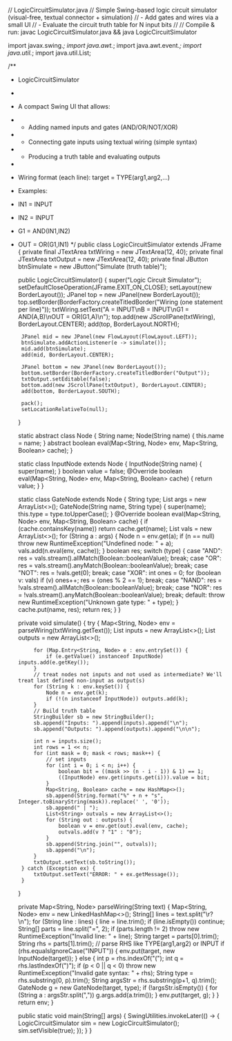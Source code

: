 // LogicCircuitSimulator.java
// Simple Swing-based logic circuit simulator (visual-free, textual connector + simulation)
// - Add gates and wires via a small UI
// - Evaluate the circuit truth table for N input bits
//
// Compile & run: javac LogicCircuitSimulator.java && java LogicCircuitSimulator

import javax.swing.*;
import java.awt.*;
import java.awt.event.*;
import java.util.*;
import java.util.List;

/**
 * LogicCircuitSimulator
 *
 * A compact Swing UI that allows:
 * - Adding named inputs and gates (AND/OR/NOT/XOR)
 * - Connecting gate inputs using textual wiring (simple syntax)
 * - Producing a truth table and evaluating outputs
 *
 * Wiring format (each line): target = TYPE(arg1,arg2,...)
 * Examples:
 * IN1 = INPUT
 * IN2 = INPUT
 * G1 = AND(IN1,IN2)
 * OUT = OR(G1,IN1)
 */
public class LogicCircuitSimulator extends JFrame {
    private final JTextArea txtWiring = new JTextArea(12, 40);
    private final JTextArea txtOutput = new JTextArea(12, 40);
    private final JButton btnSimulate = new JButton("Simulate (truth table)");

    public LogicCircuitSimulator() {
        super("Logic Circuit Simulator");
        setDefaultCloseOperation(JFrame.EXIT_ON_CLOSE);
        setLayout(new BorderLayout());
        JPanel top = new JPanel(new BorderLayout());
        top.setBorder(BorderFactory.createTitledBorder("Wiring (one statement per line)"));
        txtWiring.setText("A = INPUT\nB = INPUT\nG1 = AND(A,B)\nOUT = OR(G1,A)\n");
        top.add(new JScrollPane(txtWiring), BorderLayout.CENTER);
        add(top, BorderLayout.NORTH);

        JPanel mid = new JPanel(new FlowLayout(FlowLayout.LEFT));
        btnSimulate.addActionListener(e -> simulate());
        mid.add(btnSimulate);
        add(mid, BorderLayout.CENTER);

        JPanel bottom = new JPanel(new BorderLayout());
        bottom.setBorder(BorderFactory.createTitledBorder("Output"));
        txtOutput.setEditable(false);
        bottom.add(new JScrollPane(txtOutput), BorderLayout.CENTER);
        add(bottom, BorderLayout.SOUTH);

        pack();
        setLocationRelativeTo(null);
    }

    static abstract class Node {
        String name;
        Node(String name) { this.name = name; }
        abstract boolean eval(Map<String, Node> env, Map<String, Boolean> cache);
    }

    static class InputNode extends Node {
        InputNode(String name) { super(name); }
        boolean value = false;
        @Override
        boolean eval(Map<String, Node> env, Map<String, Boolean> cache) {
            return value;
        }
    }

    static class GateNode extends Node {
        String type;
        List<String> args = new ArrayList<>();
        GateNode(String name, String type) { super(name); this.type = type.toUpperCase(); }
        @Override
        boolean eval(Map<String, Node> env, Map<String, Boolean> cache) {
            if (cache.containsKey(name)) return cache.get(name);
            List<Boolean> vals = new ArrayList<>();
            for (String a : args) {
                Node n = env.get(a);
                if (n == null) throw new RuntimeException("Undefined node: " + a);
                vals.add(n.eval(env, cache));
            }
            boolean res;
            switch (type) {
                case "AND": res = vals.stream().allMatch(Boolean::booleanValue); break;
                case "OR": res = vals.stream().anyMatch(Boolean::booleanValue); break;
                case "NOT": res = !vals.get(0); break;
                case "XOR":
                    int ones = 0;
                    for (boolean v: vals) if (v) ones++;
                    res = (ones % 2 == 1);
                    break;
                case "NAND": res = !vals.stream().allMatch(Boolean::booleanValue); break;
                case "NOR": res = !vals.stream().anyMatch(Boolean::booleanValue); break;
                default: throw new RuntimeException("Unknown gate type: " + type);
            }
            cache.put(name, res);
            return res;
        }
    }

    private void simulate() {
        try {
            Map<String, Node> env = parseWiring(txtWiring.getText());
            List<String> inputs = new ArrayList<>();
            List<String> outputs = new ArrayList<>();

            for (Map.Entry<String, Node> e : env.entrySet()) {
                if (e.getValue() instanceof InputNode) inputs.add(e.getKey());
            }
            // treat nodes not inputs and not used as intermediate? We'll treat last defined non-input as output(s)
            for (String k : env.keySet()) {
                Node n = env.get(k);
                if (!(n instanceof InputNode)) outputs.add(k);
            }
            // Build truth table
            StringBuilder sb = new StringBuilder();
            sb.append("Inputs: ").append(inputs).append("\n");
            sb.append("Outputs: ").append(outputs).append("\n\n");

            int n = inputs.size();
            int rows = 1 << n;
            for (int mask = 0; mask < rows; mask++) {
                // set inputs
                for (int i = 0; i < n; i++) {
                    boolean bit = ((mask >> (n - i - 1)) & 1) == 1;
                    ((InputNode) env.get(inputs.get(i))).value = bit;
                }
                Map<String, Boolean> cache = new HashMap<>();
                sb.append(String.format("%" + n + "s", Integer.toBinaryString(mask)).replace(' ', '0'));
                sb.append(" | ");
                List<String> outvals = new ArrayList<>();
                for (String out : outputs) {
                    boolean v = env.get(out).eval(env, cache);
                    outvals.add(v ? "1" : "0");
                }
                sb.append(String.join("", outvals));
                sb.append("\n");
            }
            txtOutput.setText(sb.toString());
        } catch (Exception ex) {
            txtOutput.setText("ERROR: " + ex.getMessage());
        }
    }

    private Map<String, Node> parseWiring(String text) {
        Map<String, Node> env = new LinkedHashMap<>();
        String[] lines = text.split("\\r?\\n");
        for (String line : lines) {
            line = line.trim();
            if (line.isEmpty()) continue;
            String[] parts = line.split("=", 2);
            if (parts.length != 2) throw new RuntimeException("Invalid line: " + line);
            String target = parts[0].trim();
            String rhs = parts[1].trim();
            // parse RHS like TYPE(arg1,arg2) or INPUT
            if (rhs.equalsIgnoreCase("INPUT")) {
                env.put(target, new InputNode(target));
            } else {
                int p = rhs.indexOf("(");
                int q = rhs.lastIndexOf(")");
                if (p < 0 || q < 0) throw new RuntimeException("Invalid gate syntax: " + rhs);
                String type = rhs.substring(0, p).trim();
                String argsStr = rhs.substring(p+1, q).trim();
                GateNode g = new GateNode(target, type);
                if (!argsStr.isEmpty()) {
                    for (String a : argsStr.split(",")) g.args.add(a.trim());
                }
                env.put(target, g);
            }
        }
        return env;
    }

    public static void main(String[] args) {
        SwingUtilities.invokeLater(() -> {
            LogicCircuitSimulator sim = new LogicCircuitSimulator();
            sim.setVisible(true);
        });
    }
}
